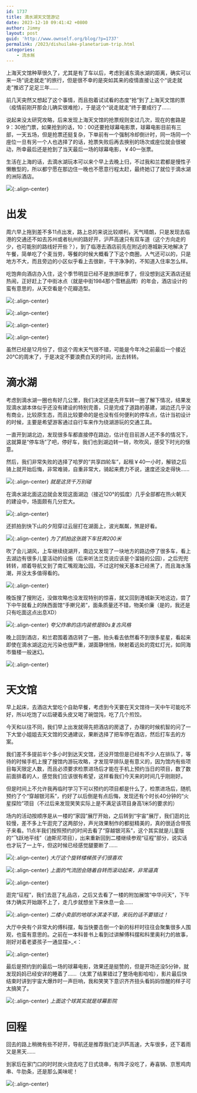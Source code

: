 ```yaml
---
id: 1737
title: 滴水湖天文馆游记
date: 2023-12-10 09:41:42 +0800
author: Jimmy
layout: post
guid: 'http://www.ownself.org/blog/?p=1737'
permalink: /2023/dishuilake-planetarium-trip.html
categories:
    - 流水帐
---
```


上海天文馆种草很久了，尤其是有了车以后，考虑到浦东滴水湖的距离，确实可以来一场“说走就走”的旅行，但是很不幸的是突如其来的疫情直接让这个“说走就走”推迟了足足三年……

前几天突然又想起了这个事情，而且抱着试试看的态度“抢”到了上海天文馆的票（疫情前刚开那会儿确实很难抢），于是这个“说走就走”终于要成行了……

说起来没太研究攻略，后来发现上海天文馆的抢票规则变过几次，现在的套路是9：30抢门票，如果抢到的话，10：00还要抢球幕电影票，球幕电影目前有三部，一天五场，但是抢票还挺复杂，下单前有一个强制冷却倒计时，同一场同一个座位一旦有另一个人也选择了的话，抢票失败后再去换别的场次或座位就会很被动，所幸最后还是抢到了当天最后一场的球幕电影，￥40一张票。

生活在上海的话，去滴水湖玩本可以来个早上去晚上归，不过我和兰君都是慢性子懒散型的，所以都宁愿在那边住一晚也不愿意行程太赶，最终她订了就位于滴水湖的洲际酒店。

![](/assets/2023/20231210_0947_hotel.jpg){:.align-center}

# 出发

周六早上拖到差不多11点出发，路上总的来说比较顺利，天气晴朗，只是发现去临港的交通还不如去苏州或者杭州的路好开，沪芦高速只有双车道（这个方向走的少，也可能别的路线好开些？），到了临港去酒店前先在附近的港城新天地解决了午餐，简单吃了个麦当劳，等餐的时候大概看了下这个商圈，人气还可以的，只是地方不大，而且旁边的小区似乎看上去很新，干干净净的，不知道入住率怎么样。

吃饱奔向酒店办入住，这个季节明显已经不是旅游旺季了，但没想到这天酒店还挺热闹，正好赶上了中街冰点（就是中街1984那个雪糕品牌）的年会，酒店设计的蛮有意思的，从天空看是个花瓣造型。

![](/assets/2023/20231209_142845_阳台外景.jpg){:.align-center}

![](/assets/2023/20231209_143541_屋内.jpg){:.align-center}

![](/assets/2023/20231209_143555_minibar.jpg){:.align-center}

![](/assets/2023/20231209_143607_阳台.jpg){:.align-center}

虽然已经是12月份了，但这个周末天气很不错，可能是今年冷之前最后一个接近20℃的周末了，于是决定不要浪费白天的时间，出去转转。

# 滴水湖

考虑到滴水湖一圈也有好几公里，我们决定还是先开车转一圈了解下情况，结果发现滴水湖本体似乎还没有建设的特别完善，只是完成了道路的基建，湖边还几乎没有商业，比较原生态，而且比较要命的是也没有任何便利的停车点，估计当初设计的时候，主要是希望游客通过自行车来作为绕湖游玩的交通工具。

一直开到湖北边，发现很多车都直接停在路边，估计在目前游人还不多的情况下，这就算是“停车场”了吧，停好车，我们也到湖边转一转，吹吹风，感受下时光的惬意。

然后，我们非常失败的选择了哈罗的“共享四轮车”，起租￥40一小时，解锁之后骑上就开始后悔，非常难骑，自重非常大，骑起来费力不说，速度还没走得快……

![](/assets/2023/20231209_161920_哈罗双车.jpg){:.align-center}
*就是这货千万别碰*

在滴水湖北面这边就会发现这面湖边（接近120°的弧度）几乎全部都在热火朝天的建设中，场面颇有几分宏大。

![](/assets/2023/20231209_155051_建设中.jpg){:.align-center}

还抓拍到快下山的夕阳穿过云层打在湖面上，波光粼粼，煞是好看。

![](/assets/2023/20231209_163607_夕阳斜照.jpg){:.align-center}
*为了抓拍这张跳下车狂奔200米*

吹了会儿湖风，上车继续绕湖开，南边又发现了一块地方的路边停了很多车，看上去湖边有很多儿童活动的设施（后来听法兰克说应该是个溜娃的公园），之后兜兜转转，顺着导航又到了南汇嘴观海公园，不过这时候天基本已经黑了，而且海水落潮，并没太多值得看的。

![](/assets/2023/20231209_170821_南汇观海.jpg){:.align-center}

晚饭搜了搜附近，没做攻略也没发现特别的惊喜，就又回到港城新天地这边，尝了下中午就看上的陕西面馆“手擀兄弟”，面条质量还不错，物美价廉（是的，我还是只有吃面这点出息XD）

![](/assets/2023/20231209_174913_decoration.jpg){:.align-center}
*夸父炸串的店内装修是80s复古风格*

晚上回到酒店，和兰君围着酒店转了一圈，抬头看去依然看不到很多星星，看起来即使在滴水湖这边光污染也很严重，湖面静悄悄，映射着远处的霓虹灯光，如同海市蜃楼一般迷幻。

![](/assets/2023/20231209_203305_海市蜃楼.jpg){:.align-center}

# 天文馆

早上起床，去酒店大堂吃个自助早餐，考虑到今天要在天文馆待一天中午可能吃不好，所以吃饱了以后硬着头皮又喝了碗馄饨，吃了几个煎饺。

今天和以往不同，我们早上出发就得先把酒店的房退了，办理的时候机智的问了一下大堂小姐姐去天文馆的交通建议，果断选择了把车停在酒店，然后打车去的方案。

我们差不多提前半个多小时到达天文馆，还没开馆但是已经有不少人在排队了，等待的时候手机上搜了搜馆内游玩攻略，才发现早排队是有意义的，因为馆内有些项目每天限定人数，而且必须要求检票进场后才能在手机上预约当日的项目，数了数前面排着的人，感觉我们应该很有希望，这样看我们今天来的时间几乎刚刚好。

但是时间上不允许我再临时学习下可以预约的项目都是什么了，检票进场后，随机预约了个“穿越银河系”，约好了以后倒是有点后悔，发现还有个时长40分钟的“火星探险”项目（不过后来发现笑笑实际上是不满足该项目身高1米5的要求的）

场内的活动按顺序是从一楼的“家园”展厅开始，之后转到“宇宙”展厅，我们逛的比较慢，差不多上午逛完了这两部分，声光效果制作的都挺精美的，真的很适合带孩子来看。11点半我们按照预约的时间去看了“穿越银河系”，这个其实就是儿童版的“飞跃地平线”（迪斯尼项目），出来重新回到二楼继续参观“征程”部分，说实话也才玩了一上午，但这时候已经感觉腿要断了……

![](/assets/2023/20231210_110841_旋转楼梯.jpg){:.align-center}
*大厅这个旋转楼梯孩子们很喜欢*

![](/assets/2023/20231210_095746_气态星.jpg){:.align-center}
*上面的气流团会随着自转而滚动起来，非常逼真*

![](/assets/2023/20231210_102722_宇宙展厅.jpg){:.align-center}

逛完“征程”，我们去逛了礼品店，之后又去看了一楼的附加展馆“中华问天”，下午体力确实开始跟不上了，走几步就想坐下来休息一会……

![](/assets/2023/20231210_140630_地球冰淇凌.jpg){:.align-center}
*二楼小卖部的地球冰淇凌不错，来玩的话不要错过！*

大厅中央有个非常大的傅科摆，每当快要击倒一个新的标杆时往往会聚集很多人围观，也蛮有意思的。之前在一本科普书上看到过讲解傅科摆和科里奥利力的故事，刚好对着老婆孩子一通显摆\>\_\<：

![](/assets/2023/20231210_151943_傅科摆.jpg){:.align-center}

最后是预约到的最后一场的球幕电影，效果还是挺赞的，但是开场还没5分钟，就发现妈妈已经安详的睡着了……（太累了结果错过了整场电影哈哈），影片最后快结束时讲到宇宙大爆炸时一声巨响，我和笑笑下意识齐齐扭头看妈妈惊醒的样子可太搞笑了。

![](/assets/2023/20231210_152439_球幕影院.jpg){:.align-center}
*上面这个球其实就是球幕影院*

# 回程

回去的路上稍微有些不好开，导航还是推荐我们走沪芦高速，大车很多，还下着雨又是黑天……

到家后在家门口的时时炭火烧去吃了日式烧串，有阵子没吃了，寿喜锅、京葱鸡肉串、牛肋条，还是那么美味呢！

![](/assets/2023/20231210_191156_时时碳火烧.jpg){:.align-center}
